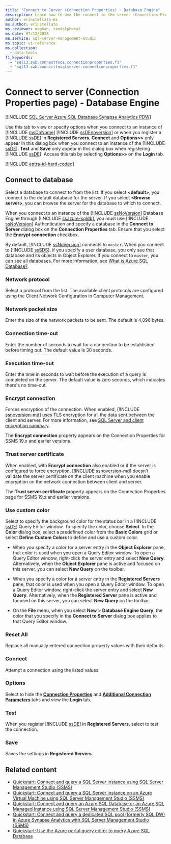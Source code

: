 ```yaml
---
title: "Connect to Server (Connection Properties) - Database Engine"
description: Learn how to use the connect to the server (Connection Properties page) in the database engine to manage your SQL Server connections and settings.
author: erinstellato-ms
ms.author: erinstellato
ms.reviewer: maghan, randolphwest
ms.date: 07/12/2024
ms.service: sql-server-management-studio
ms.topic: ui-reference
ms.collection:
  - data-tools
f1_keywords:
  - "sql13.swb.connecttoce.connectionproperties.f1"
  - "sql13.swb.connecttosqlserver.connectionproperties.f1"
---
```


# Connect to server (Connection Properties page) - Database Engine

[!INCLUDE [SQL Server Azure SQL Database Synapse Analytics PDW](../includes/applies-to-version/sql-asdb-asdbmi-asa-pdw.md)]

Use this tab to view or specify options when you connect to an instance of [!INCLUDE [msCoName](../includes/msconame-md.md)] [!INCLUDE [ssDEnoversion](../includes/ssdenoversion-md.md)] or when you register a [!INCLUDE [ssDE](../includes/ssde-md.md)] in **Registered Servers**. **Connect** and **Options>>** only appear in this dialog box when you connect to an instance of the [!INCLUDE [ssDE](../includes/ssde-md.md)]. **Test** and **Save** only appear in this dialog box when registering [!INCLUDE [ssDE](../includes/ssde-md.md)]. Access this tab by selecting **Options>>** on the **Login** tab.

[!INCLUDE [entra-id-hard-coded](../includes/entra-id-hard-coded.md)]

## Connect to database

Select a database to connect to from the list. If you select **\<default>**, you connect to the default database for the server. If you select **\<Browse server>**, you can browse the server for the database to which to connect.

When you connect to an instance of the [!INCLUDE [ssNoVersion](../includes/ssnoversion-md.md)] Database Engine through [!INCLUDE [ssazure-sqldb](../includes/ssazure-sqldb.md)], you must use [!INCLUDE [ssNoVersion](../includes/ssnoversion-md.md)] Authentication and specify a database in the **Connect to Server** dialog box on the **Connection Properties** tab. Ensure that you select the **Encrypt connection** checkbox.

By default, [!INCLUDE [ssNoVersion](../includes/ssnoversion-md.md)] connects to `master`. When you connect to [!INCLUDE [ssSDS](../includes/sssds-md.md)], if you specify a user database, you only see that database and its objects in Object Explorer. If you connect to `master`, you can see all databases. For more information, see [What is Azure SQL Database?](/azure/sql-database/sql-database-technical-overview).

### Network protocol

Select a protocol from the list. The available client protocols are configured using the Client Network Configuration in Computer Management.

### Network packet size

Enter the size of the network packets to be sent. The default is 4,096 bytes.

### Connection time-out

Enter the number of seconds to wait for a connection to be established before timing out. The default value is 30 seconds.

### Execution time-out

Enter the time in seconds to wait before the execution of a query is completed on the server. The default value is zero seconds, which indicates there's no time-out.

### Encrypt connection

Forces encryption of the connection. When enabled, [!INCLUDE [ssnoversion-md](../includes/ssnoversion-md.md)] uses TLS encryption for all the data sent between the client and server. For more information, see [SQL Server and client encryption summary](/sql/database-engine/configure-windows/sql-server-and-client-encryption-summary).

The **Encrypt connection** property appears on the Connection Properties for SSMS 19.x and earlier versions.

### Trust server certificate

When enabled, with **Encrypt connection** also enabled or if the server is configured to force encryption, [!INCLUDE [ssnoversion-md](../includes/ssnoversion-md.md)] doesn't validate the server certificate on the client machine when you enable encryption on the network connection between client and server.

The **Trust server certificate** property appears on the Connection Properties page for SSMS 19.x and earlier versions.

### Use custom color

Select to specify the background color for the status bar in a [!INCLUDE [ssDE](../includes/ssde-md.md)] Query Editor window. To specify the color, choose **Select**. In the **Color** dialog box, select a predefined color from the **Basic Colors** grid or select **Define Custom Colors** to define and use a custom color.

- When you specify a color for a server entry in the **Object Explorer** pane, that color is used when you open a Query Editor window. To open a Query Editor window, right-click the server entry and select **New Query**. Alternatively, when the **Object Explorer** pane is active and focused on this server, you can select **New Query** on the toolbar.

- When you specify a color for a server entry in the **Registered Servers** pane, that color is used when you open a Query Editor window. To open a Query Editor window, right-click the server entry and select **New Query**. Alternatively, when the **Registered Server** pane is active and focused on this server, you can select **New Query** on the toolbar.

- On the **File** menu, when you select **New** > **Database Engine Query**, the color that you specify in the **Connect to Server** dialog box applies to that Query Editor window.

### Reset All

Replace all manually entered connection property values with their defaults.

### Connect

Attempt a connection using the listed values.

### Options

Select to hide the **[Connection Properties](/dotnet/api/microsoft.data.sqlclient.sqlconnection.connectionstring)** and **[Additional Connection Parameters](connect-to-server-additional-connection-parameters-page-database-engine.md)** tabs and view the **Login** tab.

### Test

When you register [!INCLUDE [ssDE](../includes/ssde-md.md)] in **Registered Servers**, select to test the connection.

### Save

Saves the settings in **Registered Servers**.

## Related content

- [Quickstart: Connect and query a SQL Server instance using SQL Server Management Studio (SSMS)](../quickstarts/ssms-connect-query-sql-server.md)
- [Quickstart: Connect and query a SQL Server instance on an Azure Virtual Machine using SQL Server Management Studio (SSMS)](../quickstarts/ssms-connect-query-sql-server-azure-vm.md)
- [Quickstart: Connect and query an Azure SQL Database or an Azure SQL Managed Instance using SQL Server Management Studio (SSMS)](../quickstarts/ssms-connect-query-azure-sql.md)
- [Quickstart: Connect and query a dedicated SQL pool (formerly SQL DW) in Azure Synapse Analytics with SQL Server Management Studio (SSMS)](../quickstarts/ssms-connect-query-azure-synapse-analytics.md)
- [Quickstart: Use the Azure portal query editor to query Azure SQL Database](/azure/azure-sql/database/connect-query-portal)
